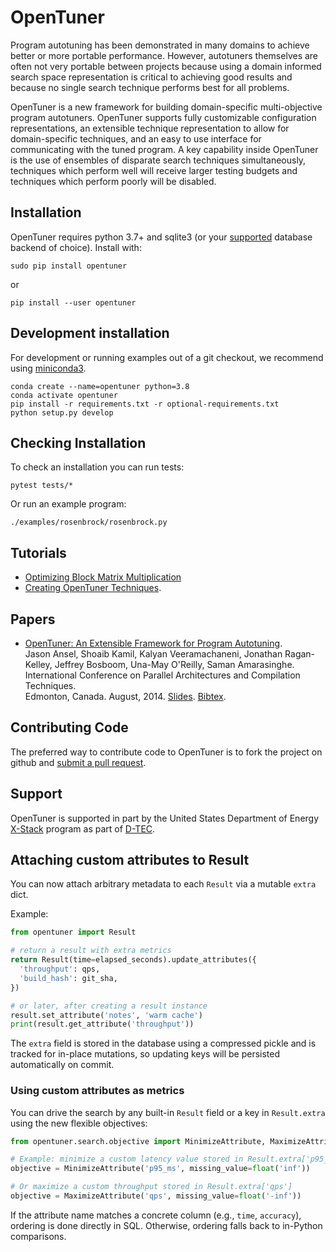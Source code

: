 OpenTuner
=========

Program autotuning has been demonstrated in many domains to achieve better
or more portable performance.  However, autotuners themselves are often not
very portable between projects because using a domain informed search space
representation is critical to achieving good results and because no single
search technique performs best for all problems.

OpenTuner is a new framework for building domain-specific multi-objective
program autotuners. OpenTuner supports fully customizable configuration
representations, an extensible technique representation to allow for
domain-specific techniques, and an easy to use interface for communicating
with the tuned program. A key capability inside OpenTuner is the use of
ensembles of disparate search techniques simultaneously, techniques which
perform well will receive larger testing budgets and techniques which perform
poorly will be disabled.


Installation
-------------------

OpenTuner requires python 3.7+ and sqlite3 (or your
[supported][sqlalchemy-dialects] database backend of choice).
Install with:

    sudo pip install opentuner

or

    pip install --user opentuner

[sqlalchemy-dialects]: http://docs.sqlalchemy.org/en/rel_0_8/dialects/index.html

Development installation
-------------------

For development or running examples out of a git checkout, we recommend using
[miniconda3](https://docs.conda.io/en/latest/miniconda.html).

    conda create --name=opentuner python=3.8
    conda activate opentuner
    pip install -r requirements.txt -r optional-requirements.txt
    python setup.py develop


Checking Installation
---------------------

To check an installation you can run tests:

    pytest tests/*

Or run an example program:

    ./examples/rosenbrock/rosenbrock.py


Tutorials
---------

- [Optimizing Block Matrix Multiplication][gettingstarted]
- [Creating OpenTuner Techniques][technique-tutorial].

[gettingstarted]: http://opentuner.org/tutorial/gettingstarted/
[technique-tutorial]:  http://opentuner.org/tutorial/techniques/


Papers
---------

- [OpenTuner: An Extensible Framework for Program Autotuning][paper1]. <br>
  Jason Ansel, Shoaib Kamil, Kalyan Veeramachaneni, Jonathan Ragan-Kelley,
  Jeffrey Bosboom, Una-May O'Reilly, Saman Amarasinghe. <br>
  International Conference on Parallel Architectures and Compilation
  Techniques. <br>
  Edmonton, Canada. August, 2014. [Slides][slides1]. [Bibtex][bibtex1].

[paper1]: http://groups.csail.mit.edu/commit/papers/2014/ansel-pact14-opentuner.pdf
[bibtex1]: http://groups.csail.mit.edu/commit/bibtex.cgi?key=ansel:pact:2014
[slides1]: http://groups.csail.mit.edu/commit/papers/2014/ansel-pact14-opentuner-slides.pdf


Contributing Code
-----------------

The preferred way to contribute code to OpenTuner is to fork the project
on github and [submit a pull request][pull-req].

[pull-req]: https://www.openshift.com/wiki/github-workflow-for-submitting-pull-requests


Support
-------
OpenTuner is supported in part by the United States Department of Energy
[X-Stack][xstack] program as part of [D-TEC][dtec].

[xstack]: http://science.energy.gov/ascr/research/computer-science/ascr-x-stack-portfolio/
[dtec]: http://www.dtec-xstack.org/

## Attaching custom attributes to Result

You can now attach arbitrary metadata to each `Result` via a mutable `extra` dict.

Example:

```python
from opentuner import Result

# return a result with extra metrics
return Result(time=elapsed_seconds).update_attributes({
  'throughput': qps,
  'build_hash': git_sha,
})

# or later, after creating a result instance
result.set_attribute('notes', 'warm cache')
print(result.get_attribute('throughput'))
```

The `extra` field is stored in the database using a compressed pickle and is tracked for in-place mutations, so updating keys will be persisted automatically on commit.

### Using custom attributes as metrics

You can drive the search by any built-in `Result` field or a key in `Result.extra` using the new flexible objectives:

```python
from opentuner.search.objective import MinimizeAttribute, MaximizeAttribute

# Example: minimize a custom latency value stored in Result.extra['p95_ms']
objective = MinimizeAttribute('p95_ms', missing_value=float('inf'))

# Or maximize a custom throughput stored in Result.extra['qps']
objective = MaximizeAttribute('qps', missing_value=float('-inf'))
```

If the attribute name matches a concrete column (e.g., `time`, `accuracy`), ordering is done directly in SQL. Otherwise, ordering falls back to in-Python comparisons.

